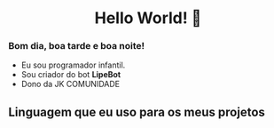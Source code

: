 <h1 align="center">Hello World! 👋</h1>

### Bom dia, boa tarde e boa noite!

- Eu sou programador infantil.
- Sou criador do bot **LipeBot**
- Dono da JK COMUNIDADE

## Linguagem que eu uso para os meus projetos

